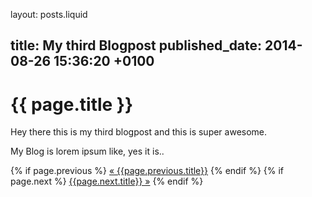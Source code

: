 layout: posts.liquid

title:   My third Blogpost
published_date:    2014-08-26 15:36:20 +0100
---
# {{ page.title }}

Hey there this is my third blogpost and this is super awesome.

My Blog is lorem ipsum like, yes it is..

{% if page.previous %}
   <a class="prev" href="/{{page.previous.permalink}}">&laquo; {{page.previous.title}}</a>
 {% endif %}
 {% if page.next %}
   <a class="next" href="/{{page.next.permalink}}">{{page.next.title}} &raquo;</a>
{% endif %}
